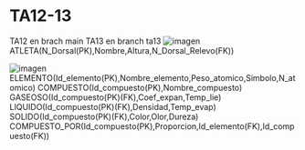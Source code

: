 # TA12-13
TA12 en brach main TA13 en branch ta13
![imagen](https://user-images.githubusercontent.com/19403472/164549427-5fa83651-d3d8-4ea6-9f03-e3037f1e5e55.png)
ATLETA(N_Dorsal(PK),Nombre,Altura,N_Dorsal_Relevo(FK))

![imagen](https://user-images.githubusercontent.com/19403472/164550887-1ba92df3-283a-4d76-80d6-8c7e7801f8bd.png)
ELEMENTO(Id_elemento(PK),Nombre_elemento,Peso_atomico,Simbolo,N_atomico)
COMPUESTO(Id_compuesto(PK),Nombre_compuesto)
GASEOSO(Id_compuesto(PK)(FK),Coef_expan,Temp_lie)
LIQUIDO(Id_compuesto(PK)(FK),Densidad,Temp_evap)
SOLIDO(Id_compuesto(PK)(FK),Color,Olor,Dureza)
COMPUESTO_POR(Id_compuesto(PK),Proporcion,Id_elemento(FK),Id_compuesto(FK))
